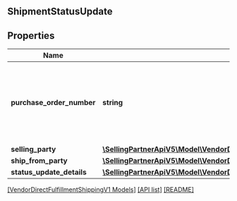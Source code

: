 ## ShipmentStatusUpdate

## Properties

Name | Type | Description | Notes
------------ | ------------- | ------------- | -------------
**purchase_order_number** | **string** | Purchase order number of the shipment for which to update the shipment status. |
**selling_party** | [**\SellingPartnerApiV5\Model\VendorDirectFulfillmentShippingV1\PartyIdentification**](PartyIdentification.md) |  |
**ship_from_party** | [**\SellingPartnerApiV5\Model\VendorDirectFulfillmentShippingV1\PartyIdentification**](PartyIdentification.md) |  |
**status_update_details** | [**\SellingPartnerApiV5\Model\VendorDirectFulfillmentShippingV1\StatusUpdateDetails**](StatusUpdateDetails.md) |  |

[[VendorDirectFulfillmentShippingV1 Models]](../) [[API list]](../../Api) [[README]](../../../README.md)
